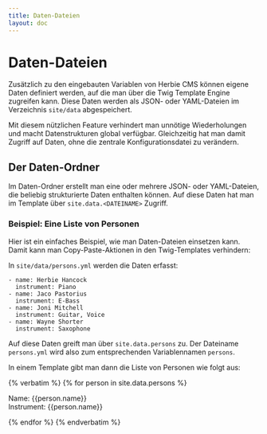 ```yaml
---
title: Daten-Dateien
layout: doc
---
```


# Daten-Dateien

Zusätzlich zu den eingebauten Variablen von Herbie CMS können eigene Daten definiert werden, auf die man über die Twig Template Engine zugreifen kann. 
Diese Daten werden als JSON- oder YAML-Dateien im Verzeichnis `site/data` abgespeichert.

Mit diesem nützlichen Feature verhindert man unnötige Wiederholungen und macht Datenstrukturen global verfügbar. 
Gleichzeitig hat man damit Zugriff auf Daten, ohne die zentrale Konfigurationsdatei zu verändern.


## Der Daten-Ordner

Im Daten-Ordner erstellt man eine oder mehrere JSON- oder YAML-Dateien, die beliebig strukturierte Daten enthalten können. 
Auf diese Daten hat man im Template über `site.data.<DATEINAME>` Zugriff.


### Beispiel: Eine Liste von Personen

Hier ist ein einfaches Beispiel, wie man Daten-Dateien einsetzen kann.
Damit kann man Copy-Paste-Aktionen in den Twig-Templates verhindern:

In `site/data/persons.yml` werden die Daten erfasst:

    - name: Herbie Hancock
      instrument: Piano
    - name: Jaco Pastorius
      instrument: E-Bass
    - name: Joni Mitchell
      instrument: Guitar, Voice
    - name: Wayne Shorter
      instrument: Saxophone

Auf diese Daten greift man über `site.data.persons` zu. 
Der Dateiname `persons.yml` wird also zum entsprechenden Variablennamen `persons`.

In einem Template gibt man dann die Liste von Personen wie folgt aus:

{% verbatim %}
    {% for person in site.data.persons %}
      <p>Name: {{person.name}}<br>
         Instrument: {{person.name}}</p>
    {% endfor %}
{% endverbatim %}
